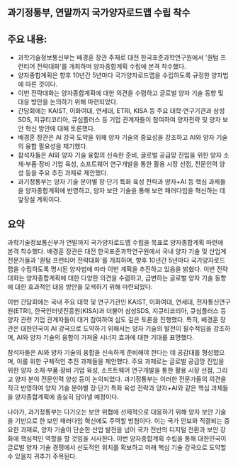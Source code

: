 ## 과기정통부, 연말까지 국가양자로드맵 수립 착수

## 주요 내용:
*   과학기술정보통신부는 배경훈 장관 주재로 대전 한국표준과학연구원에서 '퀀텀 프런티어 전략대화'를 개최하며 양자종합계획 수립에 본격 착수했다.
*   양자종합계획은 향후 10년간 5년마다 국가양자로드맵을 수립하도록 규정한 양자법에 따른 것이다.
*   이번 전략대화는 양자종합계획에 대한 의견을 수렴하고 글로벌 양자 기술 동향 및 대응 방안을 논의하기 위해 마련되었다.
*   간담회에는 KAIST, 이화여대, 연세대, ETRI, KISA 등 주요 대학·연구기관과 삼성SDS, 지큐티코리아, 큐심플러스 등 기업 관계자들이 참여하여 양자전략 및 양자 보안 혁신 방안에 대해 토론했다.
*   배경훈 장관은 AI 강국 도약을 위해 양자 기술의 중요성을 강조하고 AI와 양자 기술의 융합 필요성을 제기했다.
*   참석자들은 AI와 양자 기술 융합의 신속한 준비, 글로벌 공급망 진입을 위한 양자 소재·부품·장비 기업 육성, 소프트웨어 연구개발을 통한 활용 시장 선점, 전문인력 양성 등을 주요 추진 과제로 제안했다.
*   과기정통부는 양자 기술 분야별 장·단기 특화 육성 전략과 양자+AI 등 핵심 과제들을 양자종합계획에 반영하고, 양자 보안 기술을 통해 보안 패러다임을 혁신하는 데 앞장설 계획이다.

## 요약
과학기술정보통신부가 연말까지 국가양자로드맵 수립을 목표로 양자종합계획 마련에 본격 착수했다. 배경훈 장관은 대전 한국표준과학연구원에서 국내 양자 기술 및 산업계 전문가들과 '퀀텀 프런티어 전략대화'를 개최하며, 향후 10년간 5년마다 국가양자로드맵을 수립하도록 명시된 양자법에 따라 이번 계획을 추진하고 있음을 밝혔다. 이번 전략대화는 양자종합계획에 대한 다양한 의견을 수렴하고, 급변하는 글로벌 양자 기술 동향에 대한 효과적인 대응 방안을 모색하기 위해 마련되었다.

이번 간담회에는 국내 주요 대학 및 연구기관인 KAIST, 이화여대, 연세대, 전자통신연구원(ETRI), 한국인터넷진흥원(KISA)과 더불어 삼성SDS, 지큐티코리아, 큐심플러스 등 양자 관련 기업 관계자들이 대거 참여하여 심도 깊은 토론을 진행했다. 특히, 배경훈 장관은 대한민국이 AI 강국으로 도약하기 위해서는 양자 기술의 발전이 필수적임을 강조하며, AI와 양자 기술의 융합이 가져올 시너지 효과에 대한 기대를 표명했다.

참석자들은 AI와 양자 기술의 융합을 신속하게 준비해야 한다는 데 공감대를 형성했으며, 이를 위한 구체적인 추진 과제들을 제안했다. 주요 과제로는 글로벌 공급망 진입을 위한 양자 소재·부품·장비 기업 육성, 소프트웨어 연구개발을 통한 활용 시장 선점, 그리고 양자 분야 전문인력 양성 등이 논의되었다. 과기정통부는 이러한 전문가들의 의견을 적극 반영하여 양자 기술 분야별 장·단기 특화 육성 전략과 양자+AI와 같은 핵심 과제들을 양자종합계획에 충실히 담아낼 예정이다.

나아가, 과기정통부는 다가오는 보안 위협에 선제적으로 대응하기 위해 양자 보안 기술을 기반으로 한 보안 패러다임 혁신에도 주력할 방침이다. 이는 국가 안보와 직결되는 중요한 과제로, 양자 기술이 단순한 산업 발전을 넘어 국가 전반의 디지털 전환과 보안 강화에 핵심적인 역할을 할 것임을 시사한다. 이번 양자종합계획 수립을 통해 대한민국이 글로벌 양자 기술 경쟁에서 선도적인 위치를 확보하고 미래 핵심 기술 강국으로 도약할 수 있을지 귀추가 주목된다.